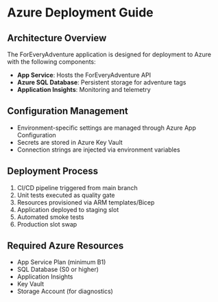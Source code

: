 # Azure Deployment Guide

## Architecture Overview
The ForEveryAdventure application is designed for deployment to Azure with the following components:
- **App Service**: Hosts the ForEveryAdventure API
- **Azure SQL Database**: Persistent storage for adventure tags
- **Application Insights**: Monitoring and telemetry

## Configuration Management
- Environment-specific settings are managed through Azure App Configuration
- Secrets are stored in Azure Key Vault
- Connection strings are injected via environment variables

## Deployment Process
1. CI/CD pipeline triggered from main branch
2. Unit tests executed as quality gate
3. Resources provisioned via ARM templates/Bicep
4. Application deployed to staging slot
5. Automated smoke tests
6. Production slot swap

## Required Azure Resources
- App Service Plan (minimum B1)
- SQL Database (S0 or higher)
- Application Insights
- Key Vault
- Storage Account (for diagnostics)